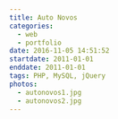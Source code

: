 ```yaml
---
title: Auto Novos
categories:
  - web
  - portfolio
date: 2016-11-05 14:51:52
startdate: 2011-01-01
enddate: 2011-01-01
tags: PHP, MySQL, jQuery
photos:
  - autonovos1.jpg
  - autonovos2.jpg
---
```

